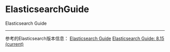 # ElasticsearchGuide
Elasticsearch Guide

---

参考的Elasticsearch版本信息：
[Elasticsearch Guide](https://www.elastic.co/guide/en/elasticsearch/reference/index.html)
[Elasticsearch Guide: 8.15 (current)](https://www.elastic.co/guide/en/elasticsearch/reference/current/index.html)
